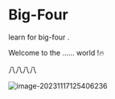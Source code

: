 # Big-Four
learn for big-four .

Welcome to the ...... world !:fire:

八八八八

![image-20231117125406236](https://cdn.jsdelivr.net/gh/firmiyao/Big-Four/tree/main/picture/test/202311171254271.png)
